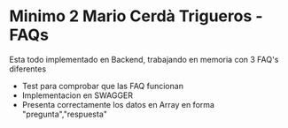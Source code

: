 # Minimo 2 Mario Cerdà Trigueros - FAQs

Esta todo implementado en Backend, trabajando en memoria con 3 FAQ's diferentes
* Test para comprobar que las FAQ funcionan
* Implementacion en SWAGGER 
* Presenta correctamente los datos en Array en forma "pregunta","respuesta"
